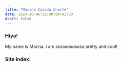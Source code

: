 ```yaml
---
title: "Marina Casado Anarte"
date: 2024-10-06T21:00:00+01:00
draft: false
---
```


### Hiya!

My name is Marina. I am sosososososo pretty and cool!

### Site index:
